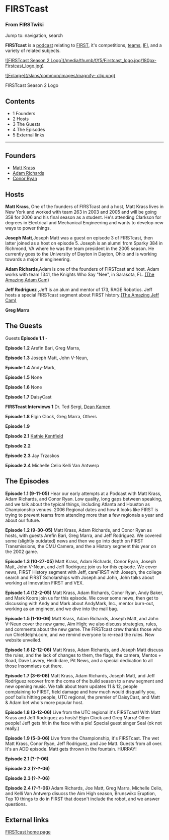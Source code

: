 # FIRSTcast

### From FIRSTwiki

Jump to: navigation, search

**FIRSTcast** is a [podcast](http://www.wikipedia.org/wiki/podcast "wikipedia:podcast" ) relating to [FIRST](FIRST "FIRST" ), it's competitions, [teams](Team "Team" ), [IFI](Innovation_First%2C_Inc. "Innovation First, Inc." ), and a variety of related subjects. 

[![FIRSTcast Season 2 Logo](/media/thumb/f/f5/Firstcast_logo.jpg/180px-
Firstcast_logo.jpg)](Image:Firstcast_logo.jpg "FIRSTcast Season 2
Logo" )

[![Enlarge](/skins/common/images/magnify-
clip.png)](Image:Firstcast_logo.jpg "Enlarge" )

FIRSTcast Season 2 Logo

## Contents

  * 1 Founders
  * 2 Hosts
  * 3 The Guests
  * 4 The Episodes
  * 5 External links  
---  
  

##  Founders

  * [Matt Krass](Matt_Krass "Matt Krass" )
  * [Adam Richards](Adam_Richards "Adam Richards" )
  * [Conor Ryan](/index.php?title=Conor_Ryan&action=edit "Conor Ryan" )


##  Hosts

**Matt Krass**, One of the founders of FIRSTcast and a host, Matt Krass lives in New York and worked with team 263 in 2003 and 2005 and will be going 358 for 2006 and his final season as a student. He's attending Clarkson for degrees in Electrical and Mechanical Engineering and wants to develop new ways to power things. 

**Joseph Matt**,Joseph Matt was a guest on episode 3 of FIRSTcast, then latter joined as a host on episode 5. Joseph is an alumni from Sparky 384 in Richmond, VA where he was the team president in the 2005 season. He currently goes to the University of Dayton in Dayton, Ohio and is working towards a major in engineering. 

**Adam Richards**,Adam is one of the founders of FIRSTcast and host. Adam works with team 1341, the Knights Who Say "Nee", in Sarasota, FL. [(The Amazing Adam Cam)](http://podcast.openfirst.org/adam/cam.jpg "http://podcast.openfirst.org/adam/cam.jpg" )

**Jeff Rodriguez** ,Jeff is an alum and mentor of 173, RAGE Robotics. Jeff hosts a special FIRSTcast segment about FIRST history.[(The Amazing Jeff Cam)](http://cardrives.com/cam.jpg "http://cardrives.com/cam.jpg" )

**Greg Marra**


##  The Guests

Guests **Episode 1.1** \-

**Episode 1.2** Arefin Bari, Greg Marra, 

**Episode 1.3** Joseph Matt, John V-Neun, 

**Episode 1.4** Andy-Mark, 

**Episode 1.5** None 

**Episode 1.6** None 

**Episode 1.7** DaisyCast 

**FIRSTcast Interviews 1** Dr. Ted Sergi, [Dean Kamen](Dean_Kamen "Dean Kamen" )

**Episode 1.8** Elgin Clock, Greg Marra, Others 

**Episode 1.9**

**Episode 2.1** [Kathie Kentfield](/index.php?title=Kathie_Kentfield&action=edit "Kathie Kentfield" )

**Episode 2.2**

**Episode 2.3** Jay Trzaskos 

**Episode 2.4** Michelle Celio Kelli Van Antwerp 


##  The Episodes

**Episode 1.1 (9-11-05)** Hear our early attempts at a Podcast with Matt Krass, Adam Richards, and Conor Ryan. Low quality, long gaps between speaking, and we talk about the typical things, including Atlanta and Houston as Championship venues. 2006 Regional dates and how it looks like FIRST is trying to prevent teams from attending more than a few regionals a year and about our future. 

**Episode 1.2 (9-30-05)** Matt Krass, Adam Richards, and Conor Ryan as hosts, with guests Arefin Bari, Greg Marra, and Jeff Rodriguez. We covered some (slightly outdated) news and then we go into depth on FIRST Transmissions, the CMU Camera, and the a History segment this year on the 2002 game. 

**Episode 1.3 (10-27-05)** Matt Krass, Adam Richards, Conor Ryan, Joseph Matt, John V-Neun, and Jeff Rodriguez join us for this episode. We cover news, FIRST History segment with Jeff, careFIRST with Joseph, the college search and FIRST Scholarships with Joseph and John, John talks about working at Innovation FIRST and VEX. 

**Episode 1.4 (12-2-05)** Matt Krass, Adam Richards, Conor Ryan, Andy Baker, and Mark Koors join us for this episode. We cover some news, then get to discussing with Andy and Mark about AndyMark, Inc., mentor burn-out, working as an engineer, and we dive into the mail bag. 

**Episode 1.5 (1-10-06)** Matt Krass, Adam Richards, Joseph Matt, and John V-Neun cover the new game, Aim High; we also discuss strategies, rules, and comments about the new game. The FIRSTcast crew thanks those who run Chiefdelphi.com, and we remind everyone to re-read the rules. New website unveiled. 

**Episode 1.6 (2-12-06)** Matt Krass, Adam Richards, and Joseph Matt discuss the rules, and the lack of changes to them, the flags, the camera, Mentos + Soad, Dave Lavery, Heidi dare, Pit News, and a special dedication to all those Insomniacs out there. 

**Episode 1.7 (3-6-06)** Matt Krass, Adam Richards, Joseph Matt, and Jeff Rodriguez recover from the coma of the build season to a new segment and new opening music. We talk about team updates 11 &amp; 12, people complaining to FIRST, field damage and how much would disqualify you, poof balls hitting people, UTC regional, the premier of DaisyCast, and Matt &amp; Adam bet who's more popular host. 

**Episode 1.8 (3-12-06)** Live from the UTC regional it's FIRSTcast! With Matt Krass and Jeff Rodriguez as hosts! Elgin Clock and Greg Marra! Other people! Jeff gets hit in the face with a pie! Special guest singer Seal (ok not really.) 

**Episode 1.9 (5-3-06)** Live from the Championship, it's FIRSTcast. The wet Matt Krass, Conor Ryan, Jeff Rodriguez, and Joe Matt. Guests from all over. It's an ADD episode. Matt gets thrown in the fountain. HURRAY! 

**Episode 2.1 (?-?-06)**

**Episode 2.2 (?-?-06)**

**Episode 2.3 (?-?-06)**

**Episode 2.4 (?-?-06)** Adam Richards, Joe Matt, Greg Marra, Michelle Celio, and Kelli Van Antwerp disucss the Aim High season, Brunswikc Eruption, Top 10 things to do in FIRST that doesn't include the robot, and we answer questions. 

  


##  External links

[FIRSTcast home page](http://podcast.openfirst.org/
"http://podcast.openfirst.org/" )


